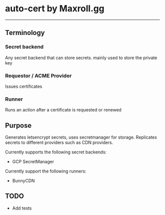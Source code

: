 # auto-cert by Maxroll.gg
----------------

## Terminology

### Secret backend
Any secret backend that can store secrets. mainly used to store the private key

### Requestor / ACME Provider
Issues certificates

### Runner
Runs an action after a certificate is requested or renewed

## Purpose
Generates letsencrypt secrets, uses secretmanager for storage.
Replicates secrets to different providers such as CDN providers.

Currently supports the following secret backends:

* GCP SecretManager

Currently support the following runners:

* BunnyCDN

## TODO

* Add tests